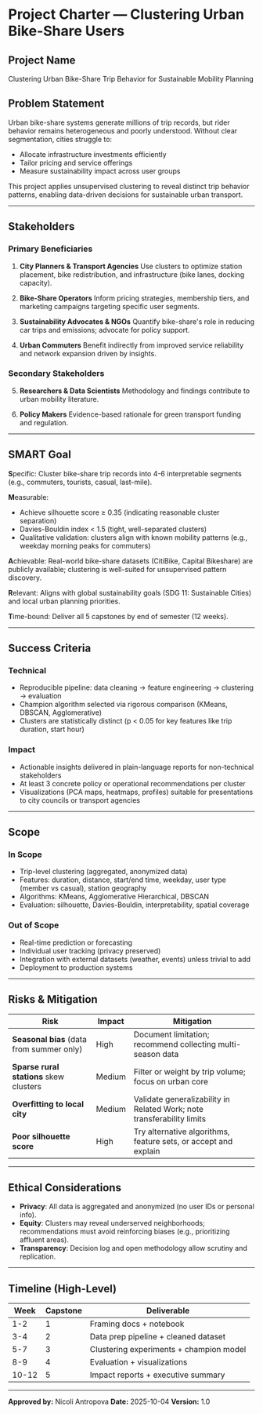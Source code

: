 # Project Charter — Clustering Urban Bike-Share Users

## Project Name
Clustering Urban Bike-Share Trip Behavior for Sustainable Mobility Planning

## Problem Statement
Urban bike-share systems generate millions of trip records, but rider behavior remains heterogeneous and poorly understood. Without clear segmentation, cities struggle to:
- Allocate infrastructure investments efficiently
- Tailor pricing and service offerings
- Measure sustainability impact across user groups

This project applies unsupervised clustering to reveal distinct trip behavior patterns, enabling data-driven decisions for sustainable urban transport.

---

## Stakeholders

### Primary Beneficiaries
1. **City Planners & Transport Agencies**
   Use clusters to optimize station placement, bike redistribution, and infrastructure (bike lanes, docking capacity).

2. **Bike-Share Operators**
   Inform pricing strategies, membership tiers, and marketing campaigns targeting specific user segments.

3. **Sustainability Advocates & NGOs**
   Quantify bike-share's role in reducing car trips and emissions; advocate for policy support.

4. **Urban Commuters**
   Benefit indirectly from improved service reliability and network expansion driven by insights.

### Secondary Stakeholders
5. **Researchers & Data Scientists**
   Methodology and findings contribute to urban mobility literature.

6. **Policy Makers**
   Evidence-based rationale for green transport funding and regulation.

---

## SMART Goal

**S**pecific: Cluster bike-share trip records into 4-6 interpretable segments (e.g., commuters, tourists, casual, last-mile).

**M**easurable:
- Achieve silhouette score ≥ 0.35 (indicating reasonable cluster separation)
- Davies-Bouldin index < 1.5 (tight, well-separated clusters)
- Qualitative validation: clusters align with known mobility patterns (e.g., weekday morning peaks for commuters)

**A**chievable: Real-world bike-share datasets (CitiBike, Capital Bikeshare) are publicly available; clustering is well-suited for unsupervised pattern discovery.

**R**elevant: Aligns with global sustainability goals (SDG 11: Sustainable Cities) and local urban planning priorities.

**T**ime-bound: Deliver all 5 capstones by end of semester (12 weeks).

---

## Success Criteria

### Technical
- Reproducible pipeline: data cleaning → feature engineering → clustering → evaluation
- Champion algorithm selected via rigorous comparison (KMeans, DBSCAN, Agglomerative)
- Clusters are statistically distinct (p < 0.05 for key features like trip duration, start hour)

### Impact
- Actionable insights delivered in plain-language reports for non-technical stakeholders
- At least 3 concrete policy or operational recommendations per cluster
- Visualizations (PCA maps, heatmaps, profiles) suitable for presentations to city councils or transport agencies

---

## Scope

### In Scope
- Trip-level clustering (aggregated, anonymized data)
- Features: duration, distance, start/end time, weekday, user type (member vs casual), station geography
- Algorithms: KMeans, Agglomerative Hierarchical, DBSCAN
- Evaluation: silhouette, Davies-Bouldin, interpretability, spatial coverage

### Out of Scope
- Real-time prediction or forecasting
- Individual user tracking (privacy preserved)
- Integration with external datasets (weather, events) unless trivial to add
- Deployment to production systems

---

## Risks & Mitigation

| Risk | Impact | Mitigation |
|------|--------|------------|
| **Seasonal bias** (data from summer only) | High | Document limitation; recommend collecting multi-season data |
| **Sparse rural stations** skew clusters | Medium | Filter or weight by trip volume; focus on urban core |
| **Overfitting to local city** | Medium | Validate generalizability in Related Work; note transferability limits |
| **Poor silhouette score** | High | Try alternative algorithms, feature sets, or accept and explain |

---

## Ethical Considerations
- **Privacy**: All data is aggregated and anonymized (no user IDs or personal info).
- **Equity**: Clusters may reveal underserved neighborhoods; recommendations must avoid reinforcing biases (e.g., prioritizing affluent areas).
- **Transparency**: Decision log and open methodology allow scrutiny and replication.

---

## Timeline (High-Level)

| Week | Capstone | Deliverable |
|------|----------|-------------|
| 1-2  | 1        | Framing docs + notebook |
| 3-4  | 2        | Data prep pipeline + cleaned dataset |
| 5-7  | 3        | Clustering experiments + champion model |
| 8-9  | 4        | Evaluation + visualizations |
| 10-12| 5        | Impact reports + executive summary |

---

**Approved by:** Nicoli Antropova
**Date:** 2025-10-04
**Version:** 1.0
